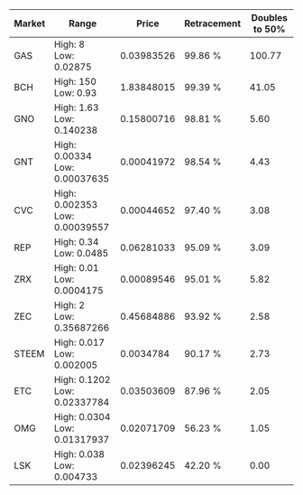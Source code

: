 | Market | Range | Price| Retracement | Doubles to 50% |
| --- | --- | --- | --- | --- |
| GAS | High: 8<br />Low: 0.02875 | 0.03983526 | 99.86 % | 100.77 |
| BCH | High: 150<br />Low: 0.93 | 1.83848015 | 99.39 % | 41.05 |
| GNO | High: 1.63<br />Low: 0.140238 | 0.15800716 | 98.81 % | 5.60 |
| GNT | High: 0.00334<br />Low: 0.00037635 | 0.00041972 | 98.54 % | 4.43 |
| CVC | High: 0.002353<br />Low: 0.00039557 | 0.00044652 | 97.40 % | 3.08 |
| REP | High: 0.34<br />Low: 0.0485 | 0.06281033 | 95.09 % | 3.09 |
| ZRX | High: 0.01<br />Low: 0.0004175 | 0.00089546 | 95.01 % | 5.82 |
| ZEC | High: 2<br />Low: 0.35687266 | 0.45684886 | 93.92 % | 2.58 |
| STEEM | High: 0.017<br />Low: 0.002005 | 0.0034784 | 90.17 % | 2.73 |
| ETC | High: 0.1202<br />Low: 0.02337784 | 0.03503609 | 87.96 % | 2.05 |
| OMG | High: 0.0304<br />Low: 0.01317937 | 0.02071709 | 56.23 % | 1.05 |
| LSK | High: 0.038<br />Low: 0.004733 | 0.02396245 | 42.20 % | 0.00 |
